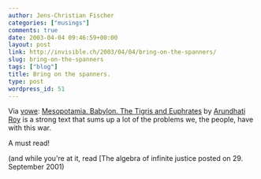 ```yaml
---
author: Jens-Christian Fischer
categories: ["musings"]
comments: true
date: 2003-04-04 09:46:59+00:00
layout: post
link: http://invisible.ch/2003/04/04/bring-on-the-spanners/
slug: bring-on-the-spanners
tags: ["blog"]
title: Bring on the spanners.
type: post
wordpress_id: 51
---
```


Via [vowe](http://vowe.net): [Mesopotamia. Babylon. The Tigris and Euphrates](http://www.guardian.co.uk/Iraq/Story/0,2763,927849,00.html) by [Arundhati Roy](http://www.google.com/search?q=Arundhati+Roy&sourceid=opera&num=0&ie=utf-8&oe=utf-8) is a strong text that sums up a lot of the problems we, the people, have with this war.

A must read!

(and while you're at it, read [The algebra of infinite justice posted on 29. September 2001)
